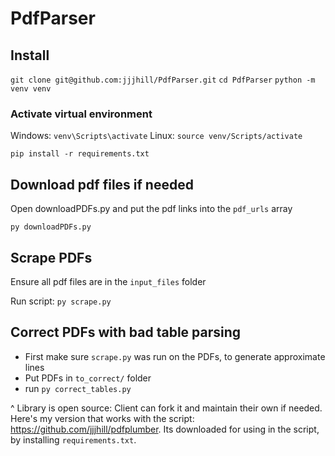 # PdfParser

## Install

`git clone git@github.com:jjjhill/PdfParser.git`
`cd PdfParser`
`python -m venv venv`

### Activate virtual environment

Windows: `venv\Scripts\activate`
Linux: `source venv/Scripts/activate`

`pip install -r requirements.txt`

## Download pdf files if needed

Open downloadPDFs.py and put the pdf links into the `pdf_urls` array

`py downloadPDFs.py`

## Scrape PDFs

Ensure all pdf files are in the `input_files` folder

Run script:
`py scrape.py`

## Correct PDFs with bad table parsing

- First make sure `scrape.py` was run on the PDFs, to generate approximate lines
- Put PDFs in `to_correct/` folder
- run `py correct_tables.py`

^ Library is open source: Client can fork it and maintain their own if needed. Here's my version that works with the script: https://github.com/jjjhill/pdfplumber. Its downloaded for using in the script, by installing `requirements.txt`.
